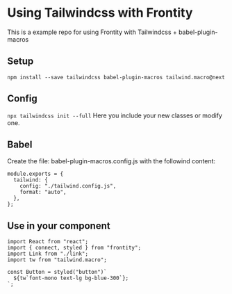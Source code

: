 # Using Tailwindcss with Frontity
This is a example repo for using Frontity with Tailwindcss + babel-plugin-macros 

## Setup
`npm install --save tailwindcss babel-plugin-macros tailwind.macro@next`

## Config
`npx tailwindcss init --full` Here you include your new classes or modify one.

## Babel
Create the file: babel-plugin-macros.config.js with the followind content:

```
module.exports = {
  tailwind: {
    config: "./tailwind.config.js",
    format: "auto",
  },
};
```

## Use in your component
```
import React from "react";
import { connect, styled } from "frontity";
import Link from "./link";
import tw from "tailwind.macro";

const Button = styled("button")`
  ${tw`font-mono text-lg bg-blue-300`};
`;
```
